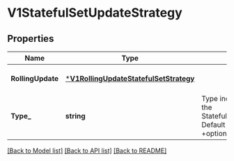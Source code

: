 # V1StatefulSetUpdateStrategy

## Properties
Name | Type | Description | Notes
------------ | ------------- | ------------- | -------------
**RollingUpdate** | [***V1RollingUpdateStatefulSetStrategy**](v1.RollingUpdateStatefulSetStrategy.md) |  | [optional] [default to null]
**Type_** | **string** | Type indicates the type of the StatefulSetUpdateStrategy. Default is RollingUpdate. +optional | [optional] [default to null]

[[Back to Model list]](../README.md#documentation-for-models) [[Back to API list]](../README.md#documentation-for-api-endpoints) [[Back to README]](../README.md)

